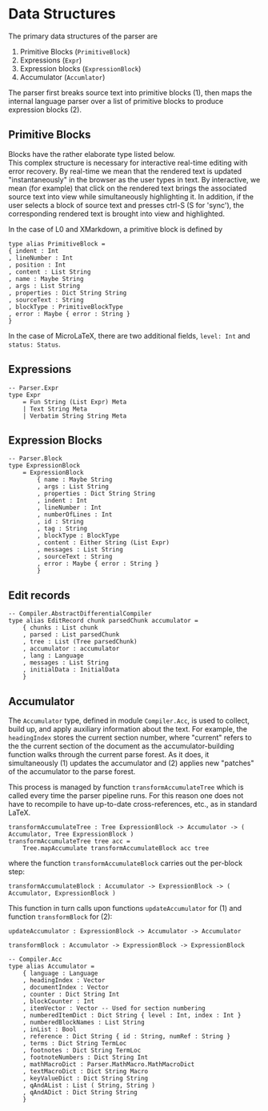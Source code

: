 # Data Structures

The primary data structures of the parser are

1.  Primitive Blocks (`PrimitiveBlock`)
2. Expressions (`Expr`)
3. Expression blocks (`ExpressionBlock`)
4. Accumulator (`Accumlator`)

The parser first breaks source text into primitive
blocks (1), then maps the internal language parser over 
a list of primitive blocks to produce expression
blocks (2).


## Primitive Blocks

Blocks have the rather elaborate type listed below.  
This complex structure is necessary for interactive
real-time editing with error recovery.  By real-time we mean
that the rendered text is updated "instantaneously"
in the browser as the user types in text.  By interactive,
we mean (for example) that click on the rendered text
brings the associated source text into view while
simultaneously highlighting it.  In addition, if the
user selects a block of source text and presses
ctrl-S (S for 'sync'), the corresponding rendered text
is brought into view and highlighted.





In the case of L0 and XMarkdown, a primitive
block is defined by

```
type alias PrimitiveBlock =
{ indent : Int
, lineNumber : Int
, position : Int
, content : List String
, name : Maybe String
, args : List String
, properties : Dict String String
, sourceText : String
, blockType : PrimitiveBlockType
, error : Maybe { error : String }
}
```

In the case of
MicroLaTeX, there are two additional fields,
`level: Int` and `status: Status`.


## Expressions

```text
-- Parser.Expr
type Expr
    = Fun String (List Expr) Meta
    | Text String Meta
    | Verbatim String String Meta
```

## Expression Blocks

```
-- Parser.Block
type ExpressionBlock
    = ExpressionBlock
        { name : Maybe String
        , args : List String
        , properties : Dict String String
        , indent : Int
        , lineNumber : Int
        , numberOfLines : Int
        , id : String
        , tag : String
        , blockType : BlockType
        , content : Either String (List Expr)
        , messages : List String
        , sourceText : String
        , error : Maybe { error : String }
        }
```


## Edit records


```
-- Compiler.AbstractDifferentialCompiler
type alias EditRecord chunk parsedChunk accumulator =
    { chunks : List chunk
    , parsed : List parsedChunk
    , tree : List (Tree parsedChunk)
    , accumulator : accumulator
    , lang : Language
    , messages : List String
    , initialData : InitialData
    }
```

## Accumulator

The `Accumulator` type, defined in module `Compiler.Acc`,
is used to collect, build up, 
and apply auxiliary information about the text.
For example, the `headingIndex` stores the current
section number, where "current" refers to the 
the current section of the document as the 
accumulator-building function walks through
the current parse forest.  As it does, it simultaneously
(1) updates the accumulator and (2) applies new "patches" 
of the accumulator to the parse forest.  

This process is managed by
function `transformAccumulateTree` which is called every time 
the parser pipeline runs.  For this reason one does not have
to recompile to have up-to-date cross-references, etc., as
in standard LaTeX.


```text
transformAccumulateTree : Tree ExpressionBlock -> Accumulator -> ( Accumulator, Tree ExpressionBlock )
transformAccumulateTree tree acc =
    Tree.mapAccumulate transformAccumulateBlock acc tree
```

where the function `transformAccumulateBlock` carries out the 
per-block step:

```text
transformAccumulateBlock : Accumulator -> ExpressionBlock -> ( Accumulator, ExpressionBlock )
```

This function in turn calls upon functions `updateAccumulator` for (1) and 
function `transformBlock` for (2):

```text
updateAccumulator : ExpressionBlock -> Accumulator -> Accumulator
```

```text
transformBlock : Accumulator -> ExpressionBlock -> ExpressionBlock
```


```text
-- Compiler.Acc
type alias Accumulator =
    { language : Language
    , headingIndex : Vector
    , documentIndex : Vector
    , counter : Dict String Int
    , blockCounter : Int
    , itemVector : Vector -- Used for section numbering
    , numberedItemDict : Dict String { level : Int, index : Int }
    , numberedBlockNames : List String
    , inList : Bool
    , reference : Dict String { id : String, numRef : String }
    , terms : Dict String TermLoc
    , footnotes : Dict String TermLoc
    , footnoteNumbers : Dict String Int
    , mathMacroDict : Parser.MathMacro.MathMacroDict
    , textMacroDict : Dict String Macro
    , keyValueDict : Dict String String
    , qAndAList : List ( String, String )
    , qAndADict : Dict String String
    }
```

